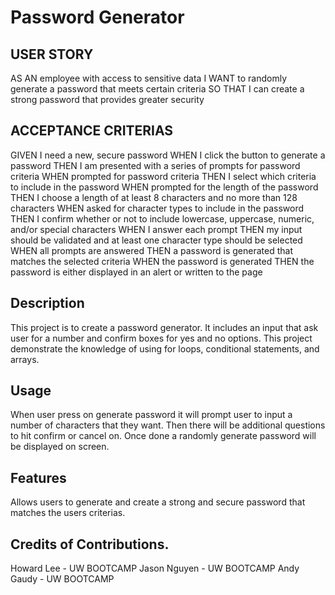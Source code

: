 # Password Generator 

## USER STORY
AS AN employee with access to sensitive data
I WANT to randomly generate a password that meets certain criteria
SO THAT I can create a strong password that provides greater security

## ACCEPTANCE CRITERIAS
GIVEN I need a new, secure password
WHEN I click the button to generate a password
THEN I am presented with a series of prompts for password criteria
WHEN prompted for password criteria
THEN I select which criteria to include in the password
WHEN prompted for the length of the password
THEN I choose a length of at least 8 characters and no more than 128 characters
WHEN asked for character types to include in the password
THEN I confirm whether or not to include lowercase, uppercase, numeric, and/or special characters
WHEN I answer each prompt
THEN my input should be validated and at least one character type should be selected
WHEN all prompts are answered
THEN a password is generated that matches the selected criteria
WHEN the password is generated
THEN the password is either displayed in an alert or written to the page

## Description

This project is to create a password generator. It includes an input that ask user for a number and confirm boxes for yes and no options. 
This project demonstrate the knowledge of using for loops, conditional statements, and arrays.

## Usage
When user press on generate password it will prompt user to input a number of characters that they want. 
Then there will be additional questions to hit confirm or cancel on.
Once done a randomly generate password will be displayed on screen.

## Features
Allows users to generate and create a strong and secure password that matches the users criterias. 

## Credits of Contributions. 
Howard Lee - UW BOOTCAMP 
Jason Nguyen - UW BOOTCAMP
Andy Gaudy - UW BOOTCAMP 



